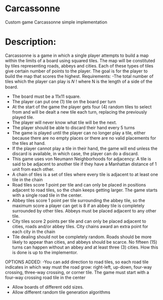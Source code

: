 # Carcassonne
Custom game Carcassonne simple implementation

# Description:
Carcassonne is a game in which a single player attempts to build a map within the limits of a
board using squared tiles. The map will be constituted by tiles representing roads, abbeys and
cities. Each of these types of tiles give certain number of points to the player. The goal is for the
player to build the map that scores the highest.
Requirements:
-The total number of tiles which the player can play is 𝑁 ! where N is the length of a side of the
board.
- The board must be a 11x11 square.
- The player can put one (1) tile on the board per turn
- At the start of the game the player gets four (4) random tiles to select from and will be dealt a
new tile each turn, replacing the previously played tile.
- The player will never know what tile will be the next.
- The player should be able to discard their hand every 5 turns
- The game is played until the player can no longer play a tile, either because there are no
empty places or there are no valid placements for the tiles at hand.
- If the player cannot play a tile in their hand, the game will end unless the discard is available,
in which case, the player can do a discard.
- This game uses von Neumann Neighborhoods for adjacency: A tile is said to be adjacent to
another tile if they have a Manhattan distance of 1 unit from each other.
- A chain of tiles is a set of tiles where every tile is adjacent to at least one tile in the chain
- Road tiles score 1 point per tile and can only be placed in positions adjacent to road tiles, so
the chain keeps getting larger. The game starts with a single road tile in the center.
- Abbey tiles score 1 point per tile surrounding the abbey tile, so the maximum score a player
can get is 8 if an abbey tile is completely surrounded by other tiles. Abbeys must be placed
adjacent to any other tile.
- City tiles score 2 points per tile and can only be placed adjacent to cities, roads and/or abbey
tiles. City chains award an extra point for each city in the chain
- Tile dealing should not be completely random. Roads should be more likely to appear than
cities, and abbeys should be scarce. No fifteen (15) turns can happen without an abbey and at
least three (3) cities. How this is done is up to the implementor.

OPTIONS ADDED:
-You can add direction to road tiles, so each road tile indicates in which way must the road
grow: right-left, up-down, four-way crossing, three-way crossing, or corner tile. The game must
start with a four-way crossing road tile in the center
- Allow boards of different odd sizes.
- Allow different random tile generation algorithms
